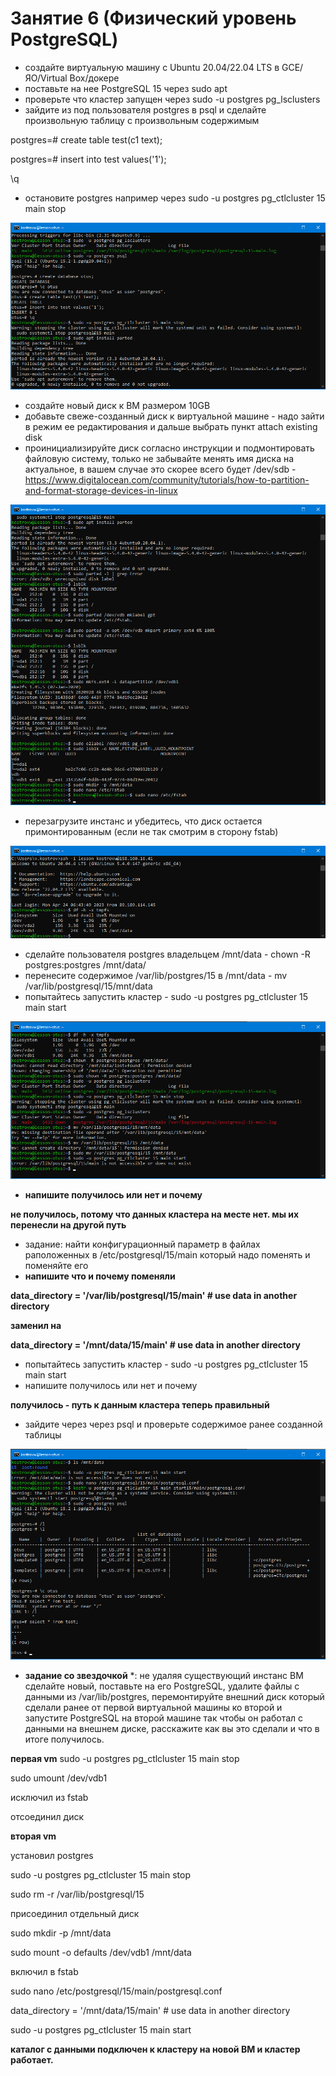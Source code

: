 # Занятие 6 (Физический уровень PostgreSQL)
* создайте виртуальную машину c Ubuntu 20.04/22.04 LTS в GCE/ЯО/Virtual Box/докере
* поставьте на нее PostgreSQL 15 через sudo apt
* проверьте что кластер запущен через sudo -u postgres pg_lsclusters
* зайдите из под пользователя postgres в psql и сделайте произвольную таблицу с произвольным содержимым

postgres=# create table test(c1 text);

postgres=# insert into test values('1');

\q

* остановите postgres например через sudo -u postgres pg_ctlcluster 15 main stop

![БД создана](pg_init1.png)

* создайте новый диск к ВМ размером 10GB
* добавьте свеже-созданный диск к виртуальной машине - надо зайти в режим ее редактирования и дальше выбрать пункт attach existing disk
* проинициализируйте диск согласно инструкции и подмонтировать файловую систему, только не забывайте менять имя диска на актуальное, в вашем случае это скорее всего будет /dev/sdb - https://www.digitalocean.com/community/tutorials/how-to-partition-and-format-storage-devices-in-linux

![Новый диск](fstab.png)

* перезагрузите инстанс и убедитесь, что диск остается примонтированным (если не так смотрим в сторону fstab)

![Диск примонтирован](hdd_mounted.png)

* сделайте пользователя postgres владельцем /mnt/data - chown -R postgres:postgres /mnt/data/
* перенесите содержимое /var/lib/postgres/15 в /mnt/data - mv /var/lib/postgresql/15/mnt/data
* попытайтесь запустить кластер - sudo -u postgres pg_ctlcluster 15 main start

![БД перенесли](pg_move_begin.png)

* **напишите получилось или нет и почему**

**не получилось, потому что данных кластера на месте нет. мы их перенесли на другой путь**

* задание: найти конфигурационный параметр в файлах раположенных в /etc/postgresql/15/main который надо поменять и поменяйте его
* **напишите что и почему поменяли**

**data_directory = '/var/lib/postgresql/15/main'          # use data in another directory**

**заменил на**

**data_directory = '/mnt/data/15/main'          # use data in another directory**

* попытайтесь запустить кластер - sudo -u postgres pg_ctlcluster 15 main start
* напишите получилось или нет и почему

**получилось - путь к данным кластера теперь правильный**

* зайдите через через psql и проверьте содержимое ранее созданной таблицы

![БД на новом месте](pg_moved.png)

* **задание со звездочкой** *: не удаляя существующий инстанс ВМ сделайте новый, поставьте на его PostgreSQL, удалите файлы с данными из /var/lib/postgres, перемонтируйте внешний диск который сделали ранее от первой виртуальной машины ко второй и запустите PostgreSQL на второй машине так чтобы он работал с данными на внешнем диске, расскажите как вы это сделали и что в итоге получилось.

**первая vm**
sudo -u postgres pg_ctlcluster 15 main stop

sudo umount /dev/vdb1

исключил из fstab

отсоединил диск

**вторая vm**

установил postgres

sudo -u postgres pg_ctlcluster 15 main stop

sudo rm -r /var/lib/postgresql/15

присоединил отдельный диск

sudo mkdir -p /mnt/data

sudo mount -o defaults /dev/vdb1 /mnt/data

включил в fstab

sudo nano /etc/postgresql/15/main/postgresql.conf

data_directory = '/mnt/data/15/main'          # use data in another directory

sudo -u postgres pg_ctlcluster 15 main start

**каталог с данными подключен к кластеру на новой ВМ и кластер работает.**

